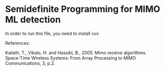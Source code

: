 # Semidefinite Programming for MIMO ML detection

In order to run this file, you need to install cvx

References:

Kailath, T., Vikalo, H. and Hassibi, B., 2005. Mimo receive algorithms. Space-Time Wireless Systems: From Array Processing to MIMO Communications, 3, p.2.
